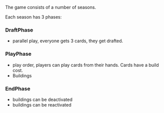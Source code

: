 The game consists of a number of seasons.

Each season has 3 phases:

### DraftPhase
- parallel play, everyone gets 3 cards, they get drafted.
### PlayPhase
- play order, players can play cards from their hands. Cards have a build cost.
- Buildings 
### EndPhase
- buildings can be deactivated
- buildings can be reactivated
